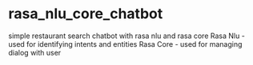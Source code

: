 # rasa_nlu_core_chatbot
simple restaurant search chatbot with rasa nlu and rasa core
Rasa Nlu - used for identifying intents and entities 
Rasa Core - used for managing dialog with user

